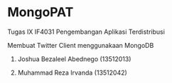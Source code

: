 # MongoPAT
Tugas IX IF4031 Pengembangan Aplikasi Terdistribusi

Membuat Twitter Client menggunakaan MongoDB

1. Joshua Bezaleel Abednego (13512013)

2. Muhammad Reza Irvanda (13512042)
